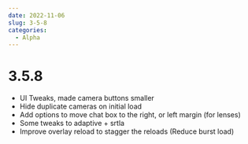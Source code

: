 ```yaml
---
date: 2022-11-06
slug: 3-5-8
categories:
  - Alpha
---
```

# 3.5.8

- UI Tweaks, made camera buttons smaller
- Hide duplicate cameras on initial load
- Add options to move chat box to the right, or left margin (for lenses)
- Some tweaks to adaptive + srtla
- Improve overlay reload to stagger the reloads (Reduce burst load)
